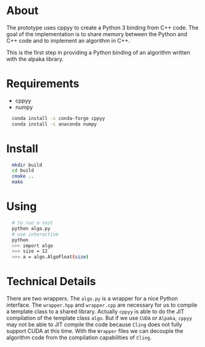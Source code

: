 # About

The prototype uses cppyy to create a Python 3 binding from C++ code. The goal of the implementation is to share memory between the Python and C++ code and to implement an algorithm in C++.

This is the first step in providing a Python binding of an algorithm written with the alpaka library.

# Requirements

* cppyy
* numpy

```bash
  conda install -c conda-forge cppyy
  conda install -c anaconda numpy
```

# Install

```bash
  mkdir build
  cd build
  cmake ..
  make
```

# Using

```bash
  # to run a test
  python algo.py
  # use interactive
  python
  >>> import algo
  >>> size = 12
  >>> a = algo.AlgoFloat(size)
```

# Technical Details

There are two wrappers. The `algo.py` is a wrapper for a nice Python interface. The `wrapper.hpp` and `wrapper.cpp` are necessary for us to compile a template class to a shared library. Actually `cppyy` is able to do the JIT compilation of the template class `algo`. But if we use `CUDA` or `Alpaka`, `cppyy` may not be able to JIT compile the code because `Cling` does not fully support CUDA at this time. With the `Wrapper` files we can decouple the algorithm code from the compilation capabilities of `Cling`.
